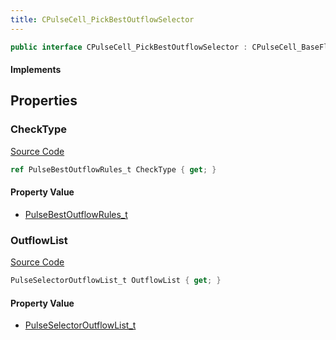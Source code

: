 ```yaml
---
title: CPulseCell_PickBestOutflowSelector
---
```


```csharp
public interface CPulseCell_PickBestOutflowSelector : CPulseCell_BaseFlow, CPulseCell_Base, ISchemaClass<CPulseCell_Base>, ISchemaClass<CPulseCell_BaseFlow>, ISchemaClass<CPulseCell_PickBestOutflowSelector>, ISchemaField, ISchemaClass, INativeHandle
```

#### Implements

## Properties

### CheckType

[Source Code](https://github.com/swiftly-solution/swiftlys2/blob/main/managed/src/SwiftlyS2.Generated/Schemas/Interfaces/CPulseCell_PickBestOutflowSelector.cs#L17)

```csharp
ref PulseBestOutflowRules_t CheckType { get; }
```

#### Property Value

- [PulseBestOutflowRules_t](/docs/api/shared/schemadefinitions/pulsebestoutflowrules_t)

### OutflowList

[Source Code](https://github.com/swiftly-solution/swiftlys2/blob/main/managed/src/SwiftlyS2.Generated/Schemas/Interfaces/CPulseCell_PickBestOutflowSelector.cs#L19)

```csharp
PulseSelectorOutflowList_t OutflowList { get; }
```

#### Property Value

- [PulseSelectorOutflowList_t](/docs/api/shared/schemadefinitions/pulseselectoroutflowlist_t)

